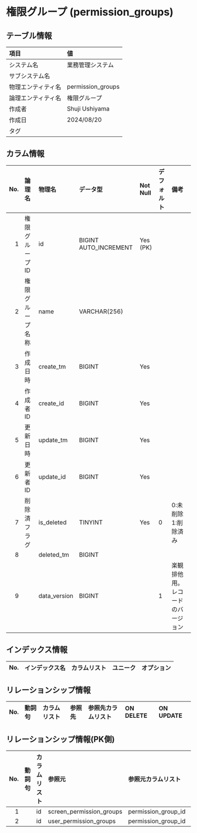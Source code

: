 # 権限グループ (permission_groups)

## テーブル情報

| 項目                           | 値                                                                                                   |
|:-------------------------------|:-----------------------------------------------------------------------------------------------------|
| システム名                     | 業務管理システム                                                                                     |
| サブシステム名                 |                                                                                                      |
| 物理エンティティ名             | permission_groups                                                                                    |
| 論理エンティティ名             | 権限グループ                                                                                         |
| 作成者                         | Shuji Ushiyama                                                                                       |
| 作成日                         | 2024/08/20                                                                                           |
| タグ                           |                                                                                                      |



## カラム情報

| No. | 論理名                         | 物理名                         | データ型                       | Not Null | デフォルト           | 備考                           |
|----:|:-------------------------------|:-------------------------------|:-------------------------------|:---------|:---------------------|:-------------------------------|
|   1 | 権限グループID                 | id                             | BIGINT AUTO_INCREMENT          | Yes (PK) |                      |                                |
|   2 | 権限グループ名称               | name                           | VARCHAR(256)                   |          |                      |                                |
|   3 | 作成日時                       | create_tm                      | BIGINT                         | Yes      |                      |                                |
|   4 | 作成者ID                       | create_id                      | BIGINT                         | Yes      |                      |                                |
|   5 | 更新日時                       | update_tm                      | BIGINT                         | Yes      |                      |                                |
|   6 | 更新者ID                       | update_id                      | BIGINT                         | Yes      |                      |                                |
|   7 | 削除済フラグ                   | is_deleted                     | TINYINT                        | Yes      | 0                    | 0:未削除 1:削除済み            |
|   8 |                                | deleted_tm                     | BIGINT                         |          |                      |                                |
|   9 |                                | data_version                   | BIGINT                         |          | 1                    | 楽観排他用。レコードのバージョン |



## インデックス情報

| No. | インデックス名                 | カラムリスト                             | ユニーク   | オプション                     | 
|----:|:-------------------------------|:-----------------------------------------|:-----------|:-------------------------------|



## リレーションシップ情報

| No. | 動詞句                         | カラムリスト                             | 参照先                         | 参照先カラムリスト                       | ON DELETE    | ON UPDATE    |
|----:|:-------------------------------|:-----------------------------------------|:-------------------------------|:-----------------------------------------|:-------------|:-------------|



## リレーションシップ情報(PK側)

| No. | 動詞句                         | カラムリスト                             | 参照元                         | 参照元カラムリスト                       | ON DELETE    | ON UPDATE    |
|----:|:-------------------------------|:-----------------------------------------|:-------------------------------|:-----------------------------------------|:-------------|:-------------|
|   1 |                                | id                                       | screen_permission_groups       | permission_group_id                      |              |              |
|   2 |                                | id                                       | user_permission_groups         | permission_group_id                      |              |              |



